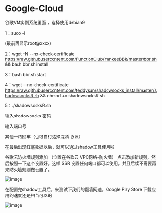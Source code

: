 # Google-Cloud

谷歌VM实例系统里面 ，选择使用debian9

1：sudo -i

(最前面显示root@xxxx)

2：wget -N --no-check-certificate https://raw.githubusercontent.com/FunctionClub/YankeeBBR/master/bbr.sh && bash bbr.sh install

3：bash bbr.sh start

4：wget --no-check-certificate https://raw.githubusercontent.com/teddysun/shadowsocks_install/master/shadowsocksR.sh && chmod +x shadowsocksR.sh

5：./shadowsocksR.sh

输入shadowsocks 密码

输入端口号

其他一路回车（也可自行选择混淆 协议）

在最后出现红底数据以后，就可以通过shadow工具使用啦

谷歌云防火墙规则添加 （位置在谷歌云 VPC网络-防火墙）
点击添加新规则，然后按照一下这个设置好。这样 SSR 设置任何端口都可以使用。并且后续不需要再来防火墙规则做设置了。

![image](https://github.com/good-good-study/Google-Cloud/blob/master/%E9%98%B2%E7%81%AB%E5%A2%99%E8%A7%84%E5%88%99%E9%85%8D%E7%BD%AE.png)

在配置完shadow工具后，来测试下我们的翻墙网速，Google Play Store 下载应用的速度还是相当可以的

![image](https://github.com/good-good-study/Google-Cloud/blob/master/vpn.gif)

